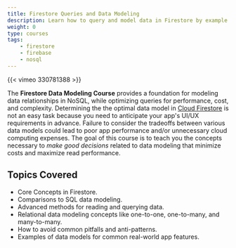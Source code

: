```yaml
---
title: Firestore Queries and Data Modeling
description: Learn how to query and model data in Firestore by example.
weight: 0
type: courses
tags: 
    - firestore
    - firebase
    - nosql
---
```


{{< vimeo 330781388 >}}


The **Firestore Data Modeling Course** provides a foundation for modeling data relationships in NoSQL, while optimizing queries for performance, cost, and complexity. Determining the the optimal data model in [Cloud Firestore](https://firebase.google.com/docs/firestore/) is not an easy task because you need to anticipate your app's UI/UX requirements in advance. Failure to consider the tradeoffs between various data models could lead to poor app performance and/or unnecessary cloud computing expenses. The goal of this course is to teach you the concepts necessary to *make good decisions* related to data modeling that minimize costs and maximize read performance. 

## Topics Covered

- Core Concepts in Firestore.
- Comparisons to SQL data modeling. 
- Advanced methods for reading and querying data. 
- Relational data modeling concepts like one-to-one, one-to-many, and many-to-many. 
- How to avoid common pitfalls and anti-patterns.
- Examples of data models for common real-world app features.


